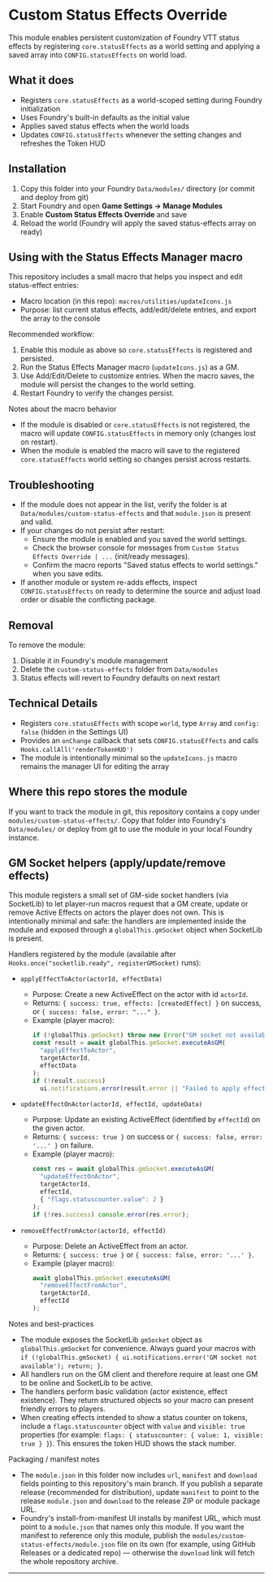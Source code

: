 # Custom Status Effects Override

This module enables persistent customization of Foundry VTT status effects by registering `core.statusEffects` as a world setting and applying a saved array into `CONFIG.statusEffects` on world load.

## What it does

- Registers `core.statusEffects` as a world-scoped setting during Foundry initialization
- Uses Foundry's built-in defaults as the initial value
- Applies saved status effects when the world loads
- Updates `CONFIG.statusEffects` whenever the setting changes and refreshes the Token HUD

## Installation

1. Copy this folder into your Foundry `Data/modules/` directory (or commit and deploy from git)
2. Start Foundry and open **Game Settings → Manage Modules**
3. Enable **Custom Status Effects Override** and save
4. Reload the world (Foundry will apply the saved status-effects array on ready)

## Using with the Status Effects Manager macro

This repository includes a small macro that helps you inspect and edit status-effect entries:

- Macro location (in this repo): `macros/utilities/updateIcons.js`
- Purpose: list current status effects, add/edit/delete entries, and export the array to the console

Recommended workflow:

1. Enable this module as above so `core.statusEffects` is registered and persisted.
2. Run the Status Effects Manager macro (`updateIcons.js`) as a GM.
3. Use Add/Edit/Delete to customize entries. When the macro saves, the module will persist the changes to the world setting.
4. Restart Foundry to verify the changes persist.

Notes about the macro behavior

- If the module is disabled or `core.statusEffects` is not registered, the macro will update `CONFIG.statusEffects` in memory only (changes lost on restart).
- When the module is enabled the macro will save to the registered `core.statusEffects` world setting so changes persist across restarts.

## Troubleshooting

- If the module does not appear in the list, verify the folder is at `Data/modules/custom-status-effects` and that `module.json` is present and valid.
- If your changes do not persist after restart:
  - Ensure the module is enabled and you saved the world settings.
  - Check the browser console for messages from `Custom Status Effects Override | ...` (init/ready messages).
  - Confirm the macro reports "Saved status effects to world settings." when you save edits.
- If another module or system re-adds effects, inspect `CONFIG.statusEffects` on ready to determine the source and adjust load order or disable the conflicting package.

## Removal

To remove the module:

1. Disable it in Foundry's module management
2. Delete the `custom-status-effects` folder from `Data/modules`
3. Status effects will revert to Foundry defaults on next restart

## Technical Details

- Registers `core.statusEffects` with scope `world`, type `Array` and `config: false` (hidden in the Settings UI)
- Provides an `onChange` callback that sets `CONFIG.statusEffects` and calls `Hooks.callAll('renderTokenHUD')`
- The module is intentionally minimal so the `updateIcons.js` macro remains the manager UI for editing the array

## Where this repo stores the module

If you want to track the module in git, this repository contains a copy under `modules/custom-status-effects/`. Copy that folder into Foundry's `Data/modules/` or deploy from git to use the module in your local Foundry instance.

## GM Socket helpers (apply/update/remove effects)

This module registers a small set of GM-side socket handlers (via SocketLib) to let player-run macros request that a GM create, update or remove Active Effects on actors the player does not own. This is intentionally minimal and safe: the handlers are implemented inside the module and exposed through a `globalThis.gmSocket` object when SocketLib is present.

Handlers registered by the module (available after `Hooks.once("socketlib.ready", registerGMSocket)` runs):

- `applyEffectToActor(actorId, effectData)`

  - Purpose: Create a new ActiveEffect on the actor with id `actorId`.
  - Returns: `{ success: true, effects: [createdEffect] }` on success, or `{ success: false, error: "..." }`.
  - Example (player macro):
    ```js
    if (!globalThis.gmSocket) throw new Error("GM socket not available");
    const result = await globalThis.gmSocket.executeAsGM(
      "applyEffectToActor",
      targetActorId,
      effectData
    );
    if (!result.success)
      ui.notifications.error(result.error || "Failed to apply effect");
    ```

- `updateEffectOnActor(actorId, effectId, updateData)`

  - Purpose: Update an existing ActiveEffect (identified by `effectId`) on the given actor.
  - Returns: `{ success: true }` on success or `{ success: false, error: '...' }` on failure.
  - Example (player macro):
    ```js
    const res = await globalThis.gmSocket.executeAsGM(
      "updateEffectOnActor",
      targetActorId,
      effectId,
      { "flags.statuscounter.value": 2 }
    );
    if (!res.success) console.error(res.error);
    ```

- `removeEffectFromActor(actorId, effectId)`
  - Purpose: Delete an ActiveEffect from an actor.
  - Returns: `{ success: true }` or `{ success: false, error: '...' }`.
  - Example (player macro):
    ```js
    await globalThis.gmSocket.executeAsGM(
      "removeEffectFromActor",
      targetActorId,
      effectId
    );
    ```

Notes and best-practices

- The module exposes the SocketLib `gmSocket` object as `globalThis.gmSocket` for convenience. Always guard your macros with `if (!globalThis.gmSocket) { ui.notifications.error('GM socket not available'); return; }`.
- All handlers run on the GM client and therefore require at least one GM to be online and SocketLib to be active.
- The handlers perform basic validation (actor existence, effect existence). They return structured objects so your macro can present friendly errors to players.
- When creating effects intended to show a status counter on tokens, include a `flags.statuscounter` object with `value` and `visible: true` properties (for example: `flags: { statuscounter: { value: 1, visible: true } }`). This ensures the token HUD shows the stack number.

Packaging / manifest notes

- The `module.json` in this folder now includes `url`, `manifest` and `download` fields pointing to this repository's main branch. If you publish a separate release (recommended for distribution), update `manifest` to point to the release `module.json` and `download` to the release ZIP or module package URL.
- Foundry's install-from-manifest UI installs by manifest URL, which must point to a `module.json` that names only this module. If you want the manifest to reference only this module, publish the `modules/custom-status-effects/module.json` file on its own (for example, using GitHub Releases or a dedicated repo) — otherwise the `download` link will fetch the whole repository archive.

---
